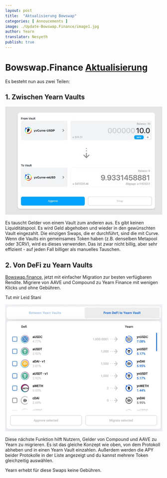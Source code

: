 ```yaml
---
layout: post
title:  "Aktualisierung Bowswap"
categories: [ Annoucements ]
image: ./Update-Bowswap.Finance/image1.jpg
author: Yearn
translator: Nesyeth
publish: true
---
```


# Bowswap.Finance [Aktualisierung](https://t.me/yearnupdates/483)

Es besteht nun aus zwei Teilen:

## 1. Zwischen Yearn Vaults

![](image1.jpg)

Es tauscht Gelder von einem Vault zum anderen aus. Es gibt keinen Liquiditätspool. Es wird Geld abgehoben und wieder in den gewünschten Vault eingezahlt. Die einzigen Swaps, die er durchführt, sind die mit Curve. Wenn die Vaults ein gemeinsames Token haben (z.B. denselben Metapool oder 3CRV), wird es dieses verwenden. Das ist zwar nicht billig, aber sehr effizient - auf jeden Fall billiger als manuelles Tauschen.

## 2. Von DeFi zu Yearn Vaults

[Bowswap.finance](https://bowswap.finance/), jetzt mit einfacher Migration zur besten verfügbaren Rendite. Migriere von AAVE und Compound zu Yearn Finance mit wenigen Klicks und ohne Gebühren.

Tut mir Leid Stani

![](image2.jpg)

Diese nächste Funktion hilft Nutzern, Gelder von Compound und AAVE zu Yearn zu migrieren. Es ist das gleiche Konzept wie oben, von dem Protokoll abheben und in einen Yearn Vault einzahlen. Außerdem werden die APY beider Protokolle in der Liste angezeigt und du kannst mehrere Token gleichzeitig auswählen.

Yearn erhebt für diese Swaps keine Gebühren.

